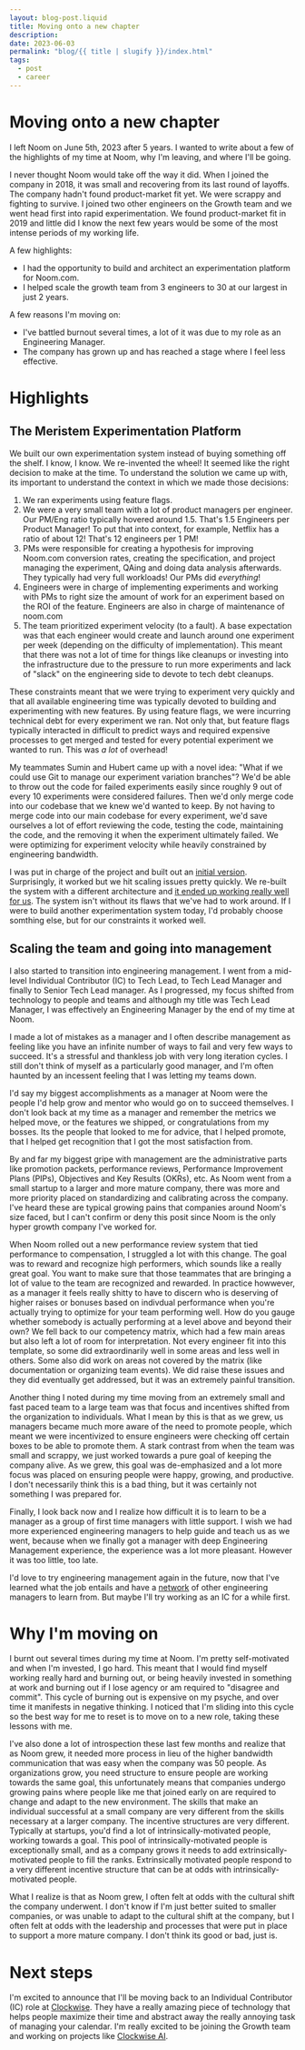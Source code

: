 ```yaml
---
layout: blog-post.liquid
title: Moving onto a new chapter
description:
date: 2023-06-03
permalink: "blog/{{ title | slugify }}/index.html"
tags:
  - post
  - career
---
```


# Moving onto a new chapter

I left Noom on June 5th, 2023 after 5 years. I wanted to write about a few of the highlights of my time at Noom, why I'm leaving, and where I'll be going.

I never thought Noom would take off the way it did. When I joined the company in 2018, it was small and recovering from its last round of layoffs. The company hadn't found product-market fit yet. We were scrappy and fighting to survive. I joined two other engineers on the Growth team and we went head first into rapid experimentation. We found product-market fit in 2019 and little did I know the next few years would be some of the most intense periods of my working life.

A few highlights:
- I had the opportunity to build and architect an experimentation platform for Noom.com.
- I helped scale the growth team from 3 engineers to 30 at our largest in just 2 years.

A few reasons I'm moving on:
- I've battled burnout several times, a lot of it was due to my role as an Engineering Manager.
- The company has grown up and has reached a stage where I feel less effective.

# Highlights

## The Meristem Experimentation Platform

We built our own experimentation system instead of buying something off the shelf. I know, I know. We re-invented the wheel! It seemed like the right decision to make at the time. To understand the solution we came up with, its important to understand the context in which we made those decisions:

1. We ran experiments using feature flags.
2. We were a very small team with a lot of product managers per engineer. Our PM/Eng ratio typically hovered around 1.5. That's 1.5 Engineers per Product Manager! To put that into context, for example, Netflix has a ratio of about 12! That's 12 engineers per 1 PM!
3. PMs were responsible for creating a hypothesis for improving Noom.com conversion rates, creating the specification, and project managing the experiment, QAing and doing data analysis afterwards. They typically had very full workloads! Our PMs did *everything*!
4. Engineers were in charge of implementing experiments and working with PMs to right size the amount of work for an experiment based on the ROI of the feature. Engineers are also in charge of maintenance of noom.com
5. The team prioritized experiment velocity (to  a fault). A base expectation was that each engineer would create and launch around one experiment per week (depending on the difficulty of implementation). This meant that there was not a lot of time for things like cleanups or investing into the infrastructure due to the pressure to run more experiments and lack of "slack" on the engineering side to devote to tech debt cleanups.

These constraints meant that we were trying to experiment very quickly and that all available engineering time was typically devoted to building and experimenting with new features. By using feature flags, we were incurring technical debt for every experiment we ran. Not only that, but feature flags typically interacted in difficult to predict ways and required expensive processes to get merged and tested for every potential experiment we wanted to run. This was *a lot* of overhead!

My teammates Sumin and Hubert came up with a novel idea: "What if we could use Git to manage our experiment variation branches"? We'd be able to throw out the code for failed experiments easily since roughly 9 out of every 10 experiments were considered failures. Then we'd only merge code into our codebase that we knew we'd wanted to keep. By not having to merge code into our main codebase for every experiment, we'd save ourselves a lot of effort reviewing the code, testing the code, maintaining the code, and the removing it when the experiment ultimately failed. We were optimizing for experiment velocity while heavily constrained by engineering bandwidth.

I was put in charge of the project and built out an [initial version](https://medium.com/noom-engineering/the-growth-machine-how-noom-runs-365-landing-page-experiments-per-year-1e098ea33354). Surprisingly, it worked but we hit scaling issues pretty quickly. We re-built the system with a different architecture and [it ended up working really well for us](https://medium.com/noom-engineering/how-noom-uses-technology-to-herd-the-experimental-cats-256d3713c761). The system isn't without its flaws that we've had to work around. If I were to build another experimentation system today, I'd probably choose somthing else, but for our constraints it worked well.

## Scaling the team and going into management

I also started to transition into engineering management. I went from a mid-level Individual Contributor (IC) to Tech Lead, to Tech Lead Manager and finally to Senior Tech Lead manager. As I progressed, my focus shifted from technology to people and teams and although my title was Tech Lead Manager, I was effectively an Engineering Manager by the end of my time at Noom.

I made a lot of mistakes as a manager and I often describe management as feeling like you have an infinite number of ways to fail and very few ways to succeed. It's a stressful and thankless job with very long iteration cycles. I still don't think of myself as a particularly good manager, and I'm often haunted by an incessent feeling that I was letting my teams down.

I'd say my biggest accomplishments as a manager at Noom were the people I'd help grow and mentor who would go on to succeed themselves. I don't look back at my time as a manager and remember the metrics we helped move, or the features we shipped, or congratulations from my bosses. Its the people that looked to me for advice, that I helped promote, that I helped get recognition that I got the most satisfaction from.

By and far my biggest gripe with management are the administrative parts like promotion packets, performance reviews, Performance Improvement Plans (PIPs), Objectives and Key Results (OKRs), etc. As Noom went from a small startup to a larger and more mature company, there was more and more priority placed on standardizing and calibrating across the company. I've heard these are typical growing pains that companies around Noom's size faced, but I can't confirm or deny this posit since Noom is the only hyper growth company I've worked for.

When Noom rolled out a new performance review system that tied performance to compensation, I struggled a lot with this change. The goal was to reward and recognize high performers, which sounds like a really great goal. You want to make sure that those teammates that are bringing a lot of value to the team are recognized and rewarded. In practice howwever, as a manager it feels really shitty to have to discern who is deserving of higher raises or bonuses based on indivdual performance when you're actually trying to optimize for your team performing well. How do you gauge whether somebody is actually performing at a level above and beyond their own? We fell back to our competency matrix, which had a few main areas but also left a lot of room for interpretation. Not every engineer fit into this template, so some did extraordinarily well in some areas and less well in others. Some also did work on areas not covered by the matrix (like documentation or organizing team events). We did raise these issues and they did eventually get addressed, but it was an extremely painful transition.

Another thing I noted during my time moving from an extremely small and fast paced team to a large team was that focus and incentives shifted from the organization to individuals. What I mean by this is that as we grew, us managers became much more aware of the need to promote people, which meant we were incentivized to ensure engineers were checking off certain boxes to be able to promote them. A stark contrast from when the team was small and scrappy, we just worked towards a pure goal of keeping the company alive. As we grew, this goal was de-emphasized and a lot more focus was placed on ensuring people were happy, growing, and productive. I don't necessarily think this is a bad thing, but it was certainly not something I was prepared for.

Finally, I look back now and I realize how difficult it is to learn to be a manager as a group of first time managers with little support. I wish we had more experienced engineering managers to help guide and teach us as we went, because when we finally got a manager with deep Engineering Management experience, the experience was a lot more pleasant. However it was too little, too late.

I'd love to try engineering management again in the future, now that I've learned what the job entails and have a [network](https://randsinrepose.com/welcome-to-rands-leadership-slack/) of other engineering managers to learn from. But maybe I'll try working as an IC for a while first.

# Why I'm moving on

I burnt out several times during my time at Noom. I'm pretty self-motivated and when I'm invested, I go hard. This meant that I would find myself working really hard and burning out, or being heavily invested in something at work and burning out if I lose agency or am required to "disagree and commit". This cycle of burning out is expensive on my psyche, and over time it manifests in negative thinking. I noticed that I'm sliding into this cycle so the best way for me to reset is to move on to a new role, taking these lessons with me.

I've also done a lot of introspection these last few months and realize that as Noom grew, it needed more process in lieu of the higher bandwidth communication that was easy when the company was 50 people. As organizations grow, you need structure to ensure people are working towards the same goal, this unfortunately means that companies undergo growing pains where people like me that joined early on are required to change and adapt to the new environment. The skills that make an individual successful at a small company are very different from the skills necessary at a larger company. The incentive structures are very different. Typically at startups, you'd find a lot of intrinsically-motivated people, working towards a goal. This pool of intrinsically-motivated people is exceptionally small, and as a company grows it needs to add extrinsically-motivated people to fill the ranks. Extrinsically motivated people respond to a very different incentive structure that can be at odds with intrinsically-motivated people.

What I realize is that as Noom grew, I often felt at odds with the cultural shift the company underwent. I don't know if I'm just better suited to smaller companies, or was unable to adapt to the cultural shift at the company, but I often felt at odds with the leadership and processes that were put in place to support a more mature company. I don't think its good or bad, just is.

# Next steps

I'm excited to announce that I'll be moving back to an Individual Contributor (IC) role at [Clockwise](https://www.getclockwise.com/). They have a really amazing piece of technology that helps people maximize their time and abstract away the really annoying task of managing your calendar. I'm really excited to be joining the Growth team and working on projects like [Clockwise AI](https://www.getclockwise.com/ai).



